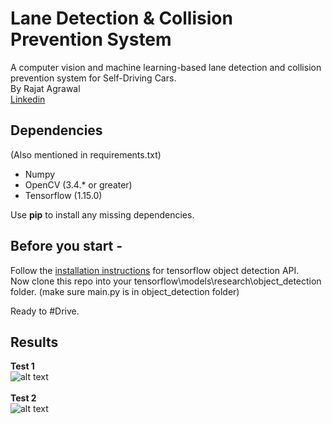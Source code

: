 # Lane Detection & Collision Prevention System
A computer vision and machine learning-based lane detection and collision prevention system for Self-Driving Cars.<br>
By Rajat Agrawal<br>
[Linkedin](https://www.linkedin.com/in/rajatvisitme/)
<br>
<h2>Dependencies</h2> (Also mentioned in requirements.txt)
<ul>
  <li>Numpy</li>
  <li>OpenCV (3.4.* or greater)</li>
  <li>Tensorflow (1.15.0)</li>
</ul>

  Use <b>pip</b> to install any missing dependencies.
## Before you start -
Follow the [installation instructions](https://github.com/tensorflow/models/blob/master/research/object_detection/g3doc/installation.md) for tensorflow object detection API.<br>
Now clone this repo into your tensorflow\models\research\object_detection folder. (make sure main.py is in object_detection folder)<br>

Ready to #Drive.

## Results
<b>Test 1</b><br>
![alt text](https://github.com/rajatvisitme/lane_detection_and_collision_prevention_system/blob/master/results/result1.jpg
)
<br><br>
<b>Test 2</b><br>
![alt text](https://github.com/rajatvisitme/lane_detection_and_collision_prevention_system/blob/master/results/result2.jpg
)
